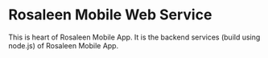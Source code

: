 # Rosaleen Mobile Web Service
This is heart of Rosaleen Mobile App. It is the backend services (build using node.js) of Rosaleen Mobile App.